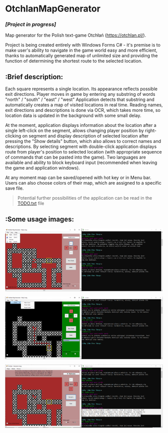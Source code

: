 # OtchlanMapGenerator
### ***[Project in progress]***

Map generator for the Polish text-game Otchłań (https://otchlan.pl/).

Project is being created entirely with Windows Forms C# - it's premise is to make user's ability to navigate in the game world easy and more efficient,
thanks to automatically generated map of unlimited size and providing the function of determining the shortest route to the selected location.

## :Brief description:

Each square represents a single location. Its appearance reflects possible exit directions. Player moves in game by entering any substring of words "north" / "south" / "east" / "west"
Application detects that substring and automatically creates a map of visited locations in real time.
Reading names, exit directions and descriptions is done via OCR, which takes more time, so location data is updated in the background with some small delay.

At the moment, application displays information about the location after a single left-click on the segment, allows changing player position by right-clicking on segment and display description of selected location after pressing the "Show details" button, which also allows to correct names and descriptions. By selecting segment with double-click application displays route from player's position to selected location (with appropriate sequence of commands that can be pasted into the game).
Two languages are available and ability to block keyboard input (recommended when leaving the game and application windows).

At any moment map can be saved/opened with hot key or in Menu bar. Users can also choose colors of their map, which are assigned to a specific save file.

>Potential further possibilities of the application can be read in the [TODO.txt](src/TODO.txt) file


## :Some usage images:

![App Viev](https://github.com/chylaa/OtchlanMapGenerator/blob/master/AplicationViev.png)

![Route mapping](https://github.com/chylaa/OtchlanMapGenerator/blob/master/AplicationVievRoute.png)

![Location Details](https://github.com/chylaa/OtchlanMapGenerator/blob/master/AplicationVievDetails.png)

